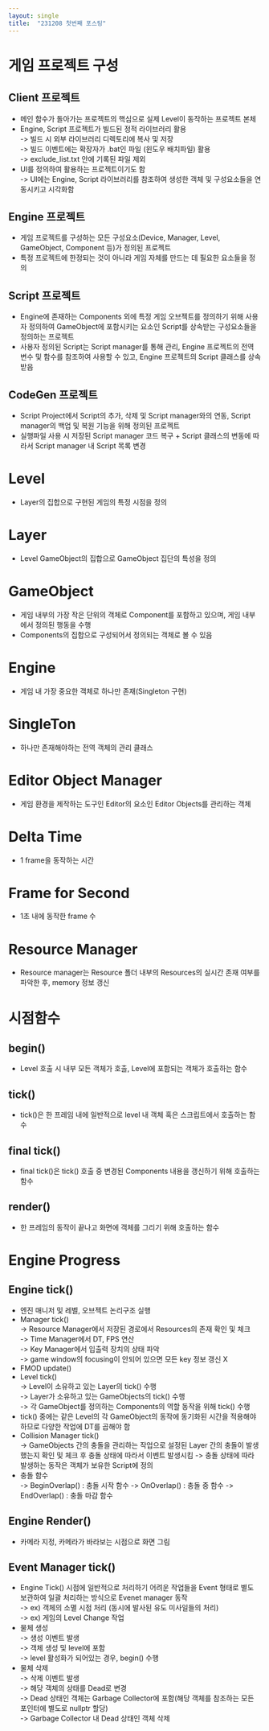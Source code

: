 ```yaml
---
layout: single
title:  "231208 첫번째 포스팅"
---
```

# 게임 프로젝트 구성
## Client 프로젝트
* 메인 함수가 돌아가는 프로젝트의 핵심으로 실제 Level이 동작하는 프로젝트 본체<br>
* Engine, Script 프로젝트가 빌드된 정적 라이브러리 활용<br>
-> 빌드 시 외부 라이브러리 디렉토리에 복사 및 저장<br>
-> 빌드 이벤트에는 확장자가 .bat인 파일 (윈도우 배치파일) 활용<br>
-> exclude_list.txt 안에 기록된 파일 제외
* UI를 정의하여 활용하는 프로젝트이기도 함<br>
-> UI에는 Engine, Script 라이브러리를 참조하여 생성한 객체 및 구성요소들을 연동시키고 시각화함
## Engine 프로젝트
* 게임 프로젝트를 구성하는 모든 구성요소(Device, Manager, Level, GameObject, Component 등)가 정의된 프로젝트
* 특정 프로젝트에 한정되는 것이 아니라 게임 자체를 만드는 데 필요한 요소들을 정의
## Script 프로젝트
* Engine에 존재하는 Components 외에 특정 게임 오브젝트를 정의하기 위해 사용자 정의하여 GameObject에 포함시키는 요소인 Script를 상속받는 구성요소들을 정의하는 프로젝트
* 사용자 정의된 Script는 Script manager를 통해 관리, Engine 프로젝트의 전역 변수 및 함수를 참조하여 사용할 수 있고, Engine 프로젝트의 Script 클래스를 상속받음
## CodeGen 프로젝트
* Script Project에서 Script의 추가, 삭제 및 Script manager와의 연동, Script manager의 백업 및 복원 기능을 위해 정의된 프로젝트
* 실행파일 사용 시 저장된 Script manager 코드 복구 + Script 클래스의 변동에 따라서 Script manager 내 Script 목록 변경

# Level
* Layer의 집합으로 구현된 게임의 특정 시점을 정의

# Layer
* Level GameObject의 집합으로 GameObject 집단의 특성을 정의

# GameObject
* 게임 내부의 가장 작은 단위의 객체로 Component를 포함하고 있으며, 게임 내부에서 정의된 행동을 수행
* Components의 집합으로 구성되어서 정의되는 객체로 볼 수 있음

# Engine
* 게임 내 가장 중요한 객체로 하나만 존재(Singleton 구현)

# SingleTon
* 하나만 존재해야하는 전역 객체의 관리 클래스

# Editor Object Manager
* 게임 환경을 제작하는 도구인 Editor의 요소인 Editor Objects를 관리하는 객체

# Delta Time
* 1 frame을 동작하는 시간
# Frame for Second
* 1초 내에 동작한 frame 수

# Resource Manager
* Resource manager는 Resource 폴더 내부의 Resources의 실시간 존재 여부를 파악한 후, memory 정보 갱신

# 시점함수
## begin()
* Level 호출 시 내부 모든 객체가 호출, Level에 포함되는 객체가 호출하는 함수
## tick()
* tick()은 한 프레임 내에 일반적으로 level 내 객체 혹은 스크립트에서 호출하는 함수
## final tick()
* final tick()은 tick() 호출 중 변경된 Components 내용을 갱신하기 위해 호출하는 함수
## render()
* 한 프레임의 동작이 끝나고 화면에 객체를 그리기 위해 호출하는 함수 
# Engine Progress
## Engine tick()
* 엔진 매니저 및 레벨, 오브젝트 논리구조 실행
* Manager tick()<br>
-> Resource Manager에서 저장된 경로에서 Resources의 존재 확인 및 체크<br>
-> Time Manager에서 DT, FPS 연산<br>
-> Key Manager에서 입출력 장치의 상태 파악<br>
-> game window의 focusing이 안되어 있으면 모든 key 정보 갱신 X
* FMOD update()
* Level tick()<br>
-> Level이 소유하고 있는 Layer의 tick() 수행<br>
-> Layer가 소유하고 있는 GameObjects의 tick() 수행<br>
-> 각 GameObject를 정의하는 Components의 역할 동작을 위해 tick() 수행<br>
* tick() 중에는 같은 Level의 각 GameObject의 동작에 동기화된 시간을 적용해야 하므로 다양한 작업에 DT를 곱해야 함
* Collision Manager tick()<br>
-> GameObjects 간의 충돌을 관리하는 작업으로 설정된 Layer 간의 충돌이 발생했는지 확인 및 체크 후 충돌 상태에 따라서 이벤트 발생시킴
-> 충돌 상태에 따라 발생하는 동작은 객체가 보유한 Script에 정의
* 충돌 함수<br>
-> BeginOverlap() : 충돌 시작 함수
-> OnOverlap() : 충돌 중 함수
-> EndOverlap() : 충돌 마감 함수
## Engine Render()
* 카메라 지정, 카메라가 바라보는 시점으로 화면 그림
## Event Manager tick()
* Engine Tick() 시점에 일반적으로 처리하기 어려운 작업들을 Event 형태로 별도 보관하여 일괄 처리하는 방식으로 Evenet manager 동작<br>
-> ex) 객체의 소멸 시점 처리 (동시에 발사된 유도 미사일들의 처리) <br>
-> ex) 게임의 Level Change 작업<br>
* 물체 생성<br>
-> 생성 이벤트 발생<br>
-> 객체 생성 및 level에 포함<br>
-> level 활성화가 되어있는 경우, begin() 수행<br>
* 물체 삭제<br>
-> 삭제 이벤트 발생<br>
-> 해당 객체의 상태를 Dead로 변경<br>
-> Dead 상태인 객체는 Garbage Collector에 포함(해당 객체를 참조하는 모든 포인터에 별도로 nullptr 할당)<br>
-> Garbage Collector 내 Dead 상태인 객체 삭제<br>
